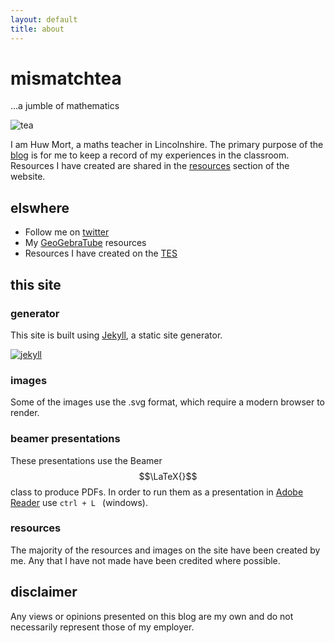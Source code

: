 ```yaml
---
layout: default
title: about
---
```


# mismatchtea
<p>...a jumble of mathematics</p>

![tea][tea]

I am Huw Mort, a maths teacher in Lincolnshire. The primary purpose of the [blog][blog] is for me to keep a record of my experiences in the classroom. Resources I have created are shared in the [resources][resources] section of the website.

## elswhere

* Follow me on [twitter][twitter]
* My [GeoGebraTube][geogebratube] resources
* Resources I have created on the [TES][tes]

## this site

### generator
This site is built using [Jekyll][jekyll], a static site generator.

[![jekyll][jekyllimage]][jekyll]

### images
Some of the images use the .svg format, which require a modern browser to render.

### beamer presentations
These presentations use the Beamer $$\LaTeX{}$$ class to produce PDFs. In order to run them as a presentation in [Adobe Reader][reader] use ```ctrl + L ``` (windows).

### resources
The majority of the resources and images on the site have been created by me. Any that I have not made have been credited where possible.

## disclaimer
Any views or opinions presented on this blog are my own and do not necessarily represent those of my employer.

[tea]: {{site.postAssets}}/about/tea.svg
[twitter]: https://twitter.com/mismatchtea
[geogebratube]: http://www.geogebratube.org/user/profile/id/659
[tes]: https://www.tes.co.uk/mypublicprofile.aspx?uc=734854&profileTab=resources
[jekyll]: http://jekyllrb.com/
[jekyllimage]: {{site.postAssets}}/about/jekyll.png
[reader]: http://get.adobe.com/uk/reader/
[resources]: /resources
[blog]: /